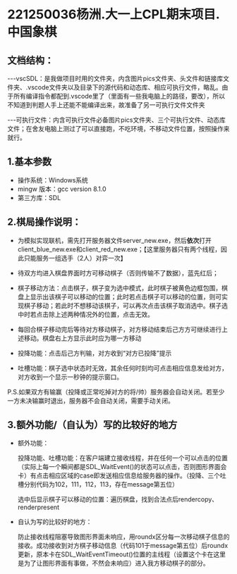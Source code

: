 # 221250036杨洲.大一上CPL期末项目.中国象棋

## 文档结构：

---vscSDL：是我做项目时用的文件夹，内含图片pics文件夹、头文件和链接库文件夹、.vscode文件夹以及目录下的源代码和动态库、相应可执行文件，略乱。由于所有编译指令都配到.vscode里了（里面有一些我电脑上的路径，要改），所以不知道到判题人手上还能不能编译出来，故准备了另一可执行文件文件夹

---可执行文件：内含可执行文件必备图片pics文件夹、三个可执行文件、动态库文件；在舍友电脑上测过了可以直接跑，不吃环境，不移动文件位置，按照操作来就行。

## 1.基本参数

+ 操作系统：Windows系统
+ mingw 版本：gcc version 8.1.0
+ 第三方库：SDL

## 2.棋局操作说明：

+ 为模拟实现联机，需先打开服务器文件server_new.exe，然后**依次**打开client_blue_new.exe和client_red_new.exe；【这里服务器只有两个线程，因此只能服务一组选手（2人）对弈一次】

+ 待双方均进入棋盘界面时方可移动棋子（否则传输不了数据），蓝先红后；
+ 棋子移动方法：点击棋子，棋子变为选中模式，此时棋子被黄色边框包围，棋盘上显示出该棋子可以移动的位置；此时若点击棋子可以移动的位置，则可实现棋子移动；若此时不想移动该棋子，可以再次点击该棋子取消选中。棋子选中时若点击除上述两种情况外的位置，点击无效。
+ 每回合棋子移动完后等待对方移动棋子，对方移动结束后己方方可继续进行上述移动。棋盘右上方显示此时应为哪一方移动
+ 投降功能：点击后己方判输，对方收到“对方已投降”提示
+ 吐槽功能：棋子选中状态时无效，其余任何时刻均可点击相应信息发给对方，对方收到一个显示一秒钟的提示窗口。

P.S.如果双方有输赢（投降或正常吃掉对方的将/帅）服务器会自动关闭。若至少一方未决输赢时退出，服务器不会自动关闭，需要手动关闭。

## 3.额外功能/（自认为）写的比较好的地方

+ 额外功能：

  投降功能、吐槽功能：在客户端建立接收线程，并在任何一个可以点击的位置（实际上每一个瞬间都是SDL_WaitEvent()的状态可以点击，否则图形界面会卡）有点击相应区域的case即发送相应信息给服务器的操作。（投降、三个吐槽分别代码为102，111，112，113，存在message第五位）

  选中后显示棋子可以移动的位置：遍历棋盘，找到合法点后rendercopy、renderpresent

+ 自认为写的比较好的地方：

  防止接收线程阻塞导致图形界面未响应，用roundx区分每一次移动棋子信息的接收。成功接收到对方棋子移动信息（代码101于message第五位）后roundx更新，原本卡在SDL_WaitEventTimeout()位置的主线程（设置这个卡在这里是为了让图形界面有事做，不然会未响应）进入我方移动棋子的部分。
